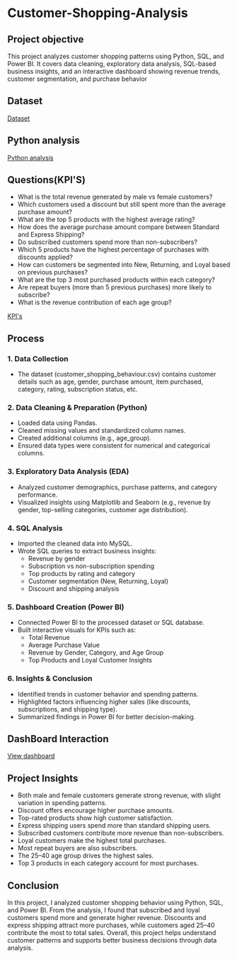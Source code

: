# Customer-Shopping-Analysis
## Project objective
This project analyzes customer shopping patterns using Python, SQL, and Power BI. It covers data cleaning, exploratory data analysis, SQL-based business insights, and an interactive dashboard showing revenue trends, customer segmentation, and purchase behavior

## Dataset
<a href = "https://github.com/sathwik-cherukuri/Customer-Shopping-Analysis/blob/main/customer_shopping_behavior.csv">Dataset</a>

## Python analysis
<a href = "https://github.com/sathwik-cherukuri/Customer-Shopping-Analysis/blob/main/Customer_Shopping_Analysis.ipynb">Python analysis</a>

## Questions(KPI'S)
- What is the total revenue generated by male vs female customers?
- Which customers used a discount but still spent more than the average purchase amount?
- What are the top 5 products with the highest average rating?
- How does the average purchase amount compare between Standard and Express Shipping?
- Do subscribed customers spend more than non-subscribers?
- Which 5 products have the highest percentage of purchases with discounts applied?
- How can customers be segmented into New, Returning, and Loyal based on previous purchases?
- What are the top 3 most purchased products within each category?
- Are repeat buyers (more than 5 previous purchases) more likely to subscribe?
- What is the revenue contribution of each age group?
  
 <a href = "https://github.com/sathwik-cherukuri/Customer-Shopping-Analysis/blob/main/customer%20analysis%20using%20sql.sql"> KPI's </a> 

 ## Process 
### 1. Data Collection

- The dataset (customer_shopping_behaviour.csv) contains customer details such as age, gender, purchase amount, item purchased, category, rating, subscription status, etc.

### 2. Data Cleaning & Preparation (Python)
- Loaded data using Pandas.
- Cleaned missing values and standardized column names.
- Created additional columns (e.g., age_group).
- Ensured data types were consistent for numerical and categorical columns.
### 3. Exploratory Data Analysis (EDA)
- Analyzed customer demographics, purchase patterns, and category performance.
- Visualized insights using Matplotlib and Seaborn (e.g., revenue by gender, top-selling categories, customer age distribution).
### 4. SQL Analysis
- Imported the cleaned data into MySQL.
- Wrote SQL queries to extract business insights:
  - Revenue by gender
  - Subscription vs non-subscription spending
  - Top products by rating and category
  - Customer segmentation (New, Returning, Loyal)
  - Discount and shipping analysis
### 5. Dashboard Creation (Power BI)
- Connected Power BI to the processed dataset or SQL database.
- Built interactive visuals for KPIs such as:
  - Total Revenue
  - Average Purchase Value
  - Revenue by Gender, Category, and Age Group
  - Top Products and Loyal Customer Insights
### 6. Insights & Conclusion
- Identified trends in customer behavior and spending patterns.
- Highlighted factors influencing higher sales (like discounts, subscriptions, and shipping type).
- Summarized findings in Power BI for better decision-making.

## DashBoard Interaction
<a href = "https://github.com/sathwik-cherukuri/Customer-Shopping-Analysis/blob/main/Customer%20dashboard.png">View dashboard</a>

## Project Insights
- Both male and female customers generate strong revenue, with slight variation in spending patterns.
- Discount offers encourage higher purchase amounts.
- Top-rated products show high customer satisfaction.
- Express shipping users spend more than standard shipping users.
- Subscribed customers contribute more revenue than non-subscribers.
- Loyal customers make the highest total purchases.
- Most repeat buyers are also subscribers.
- The 25–40 age group drives the highest sales.
- Top 3 products in each category account for most purchases.

 ## Conclusion
 In this project, I analyzed customer shopping behavior using Python, SQL, and Power BI. From the analysis, I found that subscribed and loyal customers spend more and generate higher revenue. Discounts and express shipping attract more purchases, while customers aged 25–40 contribute the most to total sales. Overall, this project helps understand customer patterns and supports better business decisions through data analysis.
